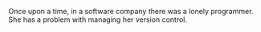 Once upon a time, in a software company there was a lonely programmer.
She has a problem with managing her version control.
